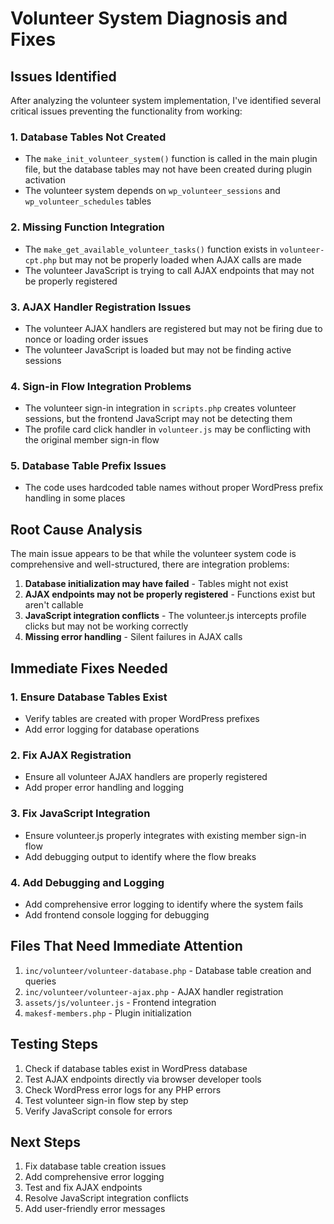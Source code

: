 # Volunteer System Diagnosis and Fixes

## Issues Identified

After analyzing the volunteer system implementation, I've identified several critical issues preventing the functionality from working:

### 1. **Database Tables Not Created**

- The `make_init_volunteer_system()` function is called in the main plugin file, but the database tables may not have been created during plugin activation
- The volunteer system depends on `wp_volunteer_sessions` and `wp_volunteer_schedules` tables

### 2. **Missing Function Integration**

- The `make_get_available_volunteer_tasks()` function exists in `volunteer-cpt.php` but may not be properly loaded when AJAX calls are made
- The volunteer JavaScript is trying to call AJAX endpoints that may not be properly registered

### 3. **AJAX Handler Registration Issues**

- The volunteer AJAX handlers are registered but may not be firing due to nonce or loading order issues
- The volunteer JavaScript is loaded but may not be finding active sessions

### 4. **Sign-in Flow Integration Problems**

- The volunteer sign-in integration in `scripts.php` creates volunteer sessions, but the frontend JavaScript may not be detecting them
- The profile card click handler in `volunteer.js` may be conflicting with the original member sign-in flow

### 5. **Database Table Prefix Issues**

- The code uses hardcoded table names without proper WordPress prefix handling in some places

## Root Cause Analysis

The main issue appears to be that while the volunteer system code is comprehensive and well-structured, there are integration problems:

1. **Database initialization may have failed** - Tables might not exist
2. **AJAX endpoints may not be properly registered** - Functions exist but aren't callable
3. **JavaScript integration conflicts** - The volunteer.js intercepts profile clicks but may not be working correctly
4. **Missing error handling** - Silent failures in AJAX calls

## Immediate Fixes Needed

### 1. Ensure Database Tables Exist

- Verify tables are created with proper WordPress prefixes
- Add error logging for database operations

### 2. Fix AJAX Registration

- Ensure all volunteer AJAX handlers are properly registered
- Add proper error handling and logging

### 3. Fix JavaScript Integration

- Ensure volunteer.js properly integrates with existing member sign-in flow
- Add debugging output to identify where the flow breaks

### 4. Add Debugging and Logging

- Add comprehensive error logging to identify where the system fails
- Add frontend console logging for debugging

## Files That Need Immediate Attention

1. `inc/volunteer/volunteer-database.php` - Database table creation and queries
2. `inc/volunteer/volunteer-ajax.php` - AJAX handler registration
3. `assets/js/volunteer.js` - Frontend integration
4. `makesf-members.php` - Plugin initialization

## Testing Steps

1. Check if database tables exist in WordPress database
2. Test AJAX endpoints directly via browser developer tools
3. Check WordPress error logs for any PHP errors
4. Test volunteer sign-in flow step by step
5. Verify JavaScript console for errors

## Next Steps

1. Fix database table creation issues
2. Add comprehensive error logging
3. Test and fix AJAX endpoints
4. Resolve JavaScript integration conflicts
5. Add user-friendly error messages
